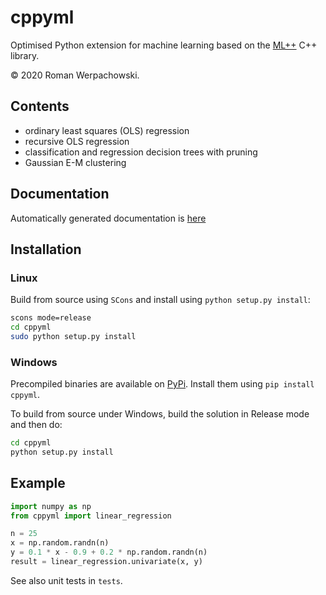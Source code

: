 # cppyml

Optimised Python extension for machine learning based on the [ML++](https://github.com/romanwerpachowski/ML) C++ library.

© 2020 Roman Werpachowski.

## Contents

- ordinary least squares (OLS) regression
- recursive OLS regression
- classification and regression decision trees with pruning
- Gaussian E-M clustering

## Documentation

Automatically generated documentation is [here]()

## Installation

### Linux

Build from source using `SCons` and install using `python setup.py install`:

```bash
scons mode=release
cd cppyml
sudo python setup.py install
```

### Windows

Precompiled binaries are available on [PyPi](https://pypi.org/project/cppyml/).
Install them using `pip install cppyml`.

To build from source under Windows, build the solution in Release mode and then do:
```bash
cd cppyml
python setup.py install
```

## Example

```python
import numpy as np
from cppyml import linear_regression

n = 25
x = np.random.randn(n)
y = 0.1 * x - 0.9 + 0.2 * np.random.randn(n)
result = linear_regression.univariate(x, y)
```

See also unit tests in `tests`.
